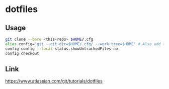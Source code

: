 # dotfiles

## Usage

```bash
git clone --bare <this-repo> $HOME/.cfg
alias config='git --git-dir=$HOME/.cfg/ --work-tree=$HOME' # Also add this to .bashrc
config config --local status.showUntrackedFiles no
config checkout
```

## Link

https://www.atlassian.com/git/tutorials/dotfiles
